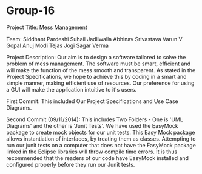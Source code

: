 Group-16
========
Project Title: 
Mess Management

Team:
Siddhant Pardeshi
Suhail Jadliwalla
Abhinav Srivastava
Varun V Gopal
Anuj Modi
Tejas Jogi
Sagar Verma

Project Description: 
Our aim is to design a software tailored to solve the problem of mess management. The software must be smart, efficient and will make the function of the mess smooth and transparent. As stated in the Project Specifications, we hope to achieve this by coding in a smart and simple manner, making efficient use of resources. Our preference for using a GUI will make the application intuitive to it's users.

First Commit: 
This included Our Project Specifications and Use Case Diagrams.

Second Commit (09/11/2014): 
This includes Two Folders - One is 'UML Diagrams' and the other is 'Junit Tests'. We have used the EasyMock package to create mock objects for our unit tests. This Easy Mock package allows instantiation of interfaces, by treating them as classes. Attempting to run our junit tests on a computer that does not have the EasyMock package linked in the Eclipse libraries will throw compile time errors. It is thus recommended that the readers of our code have EasyMock installed and configured properly before they run our Junit tests.